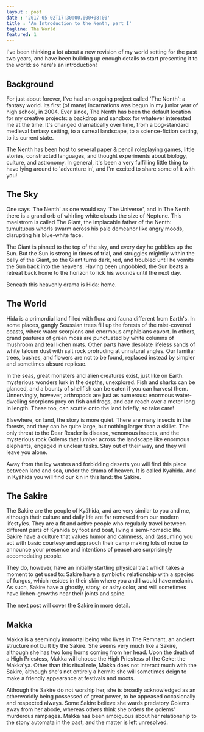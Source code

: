 ```yaml
---
layout : post
date : '2017-05-02T17:30:00.000+08:00'
title : 'An Introduction to the Nenth, part I'
tagline: The World
featured: 1
---
```


I've been thinking a lot about a new revision of my world setting for the past two years, and have been building up enough details to start presenting it to the world: so here's an introduction!

## Background

For just about forever, I've had an ongoing project called 'The Nenth': a fantasy world. Its first (of many) incarnations was begun in my junior year of high school, in 2004. Ever since, The Nenth has been the default location for my creative projects: a backdrop and sandbox for whatever interested me at the time. It's changed dramatically over time, from a bog-standard medieval fantasy setting, to a surreal landscape, to a science-fiction setting, to its current state. 

The Nenth has been host to several paper & pencil roleplaying games, little stories, constructed languages, and thought experiments about biology, culture, and astronomy. In general, it's been a very fulfilling little thing to have lying around to 'adventure in', and I'm excited to share some of it with you!

## The Sky

One says 'The Nenth' as one would say 'The Universe', and in The Nenth there is a grand orb of whirling white clouds the size of Neptune. This maelstrom is called The Giant, the implacable father of the Nenth: tumultuous whorls swarm across his pale demeanor like angry moods, disrupting his blue-white face.

The Giant is pinned to the top of the sky, and every day he gobbles up the Sun. But the Sun is strong in times of trial, and struggles mightily within the belly of the Giant, so the Giant turns dark, red, and troubled until he vomits the Sun back into the heavens. Having been ungobbled, the Sun beats a retreat back home to the horizon to lick his wounds until the next day.

Beneath this heavenly drama is Hida: home.

## The World

Hida is a primordial land filled with flora and fauna different from Earth's. In some places, gangly Seussian trees fill up the forests of the mist-covered coasts, where water scorpions and enormous amphibians cavort. In others, grand pastures of green moss are punctuated by white columns of mushroom and teal lichen mats. Other parts have desolate lifeless sands of white talcum dust with salt rock protruding at unnatural angles. Our familiar trees, bushes, and flowers are not to be found, replaced instead by simpler and sometimes absurd replicae.

In the seas, great monsters and alien creatures exist, just like on Earth: mysterious wonders lurk in the depths, unexplored. Fish and sharks can be glanced, and a bounty of shellfish can be eaten if you can harvest them. Unnervingly, however, arthropods are just as numerous: enormous water-dwelling scorpions prey on fish and frogs, and can reach over a meter long in length. These too, can scuttle onto the land briefly, so take care!

Elsewhere, on land, the story is more quiet. There are many insects in the forests, and they can be quite large, but nothing larger than a skillet. The only threat to the Dear Reader is disease, venomous insects, and the mysterious rock Golems that lumber across the landscape like enormous elephants, engaged in unclear tasks. Stay out of their way, and they will leave you alone.

Away from the icy wastes and forbidding deserts you will find this place between land and sea, under the drama of heaven. It is called Kyáhida. And in Kyáhida you will find our kin in this land: the Sakire.

## The Sakire

The Sakire are the people of Kyáhida, and are very similar to you and me, although their culture and daily life are far removed from our modern lifestyles. They are a fit and active people who regularly travel between different parts of Kyahida by foot and boat, living a semi-nomadic life. Sakire have a culture that values humor and calmness, and (assuming you act with basic courtesy and appraoch their camp making lots of noise to announce your presence and intentions of peace) are surprisingly accomodating people. 

They do, however, have an initially startling physical trait which takes a moment to get used to: Sakire have a symbiotic relationship with a species of fungus, which resides in their skin where you and I would have melanin. As such, Sakire have a ghostly, stony, or ashy color, and will sometimes have lichen-growths near their joints and spine.

The next post will cover the Sakire in more detail.

## Makka

Makka is a seemingly immortal being who lives in The Remnant, an ancient structure not built by the Sakire. She seems very much like a Sakire, although she has two long horns coming from her head. Upon the death of a High Priestess, Makka will choose the High Priestess of the Ceke: the Makka'ya. Other than this ritual role, Makka does not interact much with the Sakire, although she's not entirely a hermit: she will sometimes deign to make a friendly appearance at festivals and moots.

Although the Sakire do not worship her, she is broadly acknowledged as an otherworldly being possessed of great power, to be appeased occasionally and respected always. Some Sakire believe she wards predatory Golems away from her abode, whereas others think she orders the golems' murderous rampages. Makka has been ambiguous about her relationship to the stony automata in the past, and the matter is left unresolved.

<div class="spoiler" style="display: none;">
The Sakire do not know her as such, but Makka is the Star Castellan of 192-Dviib: the star system that holds The Giant and Hida. She is also captain of the Ur-Kaci, a hopelessly damaged colony class ship. It lingers in orbit above, but succeeds in giving Makka a connection to her homecosm. If the Dear Reader were to visit The Nenth, they would likely meet quickly with Makka, who would be very interested in why someone so strange would come to visit her domain. She has only a small ability to control the malfunctioning rogue Colonizer Golems, and mostly uses this ability to set their priorities on the barren plains of Esoenska.
</div>